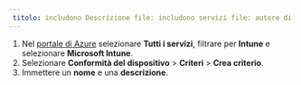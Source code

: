 ```yaml
---
 titolo: includono Descrizione file: includono servizi file: autore di microsoft intune: MandiOhlinger ms. Service: microsoft-intune ms. topic: includono ms. date: ms. Author 04/16/2018: ms. Custom mandia: includere file ms.collection: M365-identity-device-management
---
```


1. Nel [portale di Azure](https://portal.azure.com) selezionare **Tutti i servizi**, filtrare per **Intune** e selezionare **Microsoft Intune**.
2. Selezionare **Conformità del dispositivo** > **Criteri** > **Crea criterio**.
3. Immettere un **nome** e una **descrizione**.
